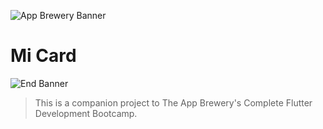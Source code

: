 ![App Brewery Banner](https://github.com/londonappbrewery/Images/blob/master/AppBreweryBanner.png)

# Mi Card
![End Banner]()



>This is a companion project to The App Brewery's Complete Flutter Development Bootcamp.
